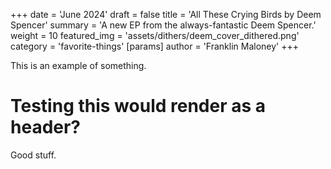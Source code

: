 +++
date = 'June 2024'
draft = false
title = 'All These Crying Birds by Deem Spencer'
summary = 'A new EP from the always-fantastic Deem Spencer.'
weight = 10
featured_img = 'assets/dithers/deem_cover_dithered.png'
category = 'favorite-things'
[params]
  author = 'Franklin Maloney'
+++


This is an example of something.

# Testing this would render as a header?

Good stuff.


